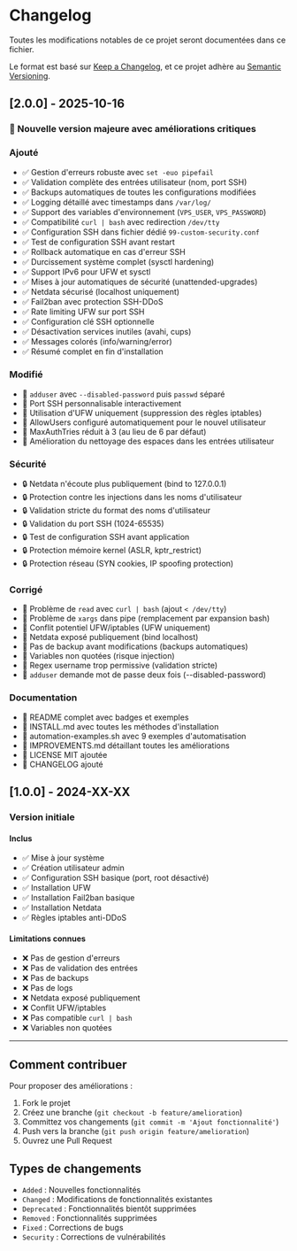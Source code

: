 # Changelog

Toutes les modifications notables de ce projet seront documentées dans ce fichier.

Le format est basé sur [Keep a Changelog](https://keepachangelog.com/fr/1.0.0/),
et ce projet adhère au [Semantic Versioning](https://semver.org/lang/fr/).

## [2.0.0] - 2025-10-16

### 🎉 Nouvelle version majeure avec améliorations critiques

### Ajouté
- ✅ Gestion d'erreurs robuste avec `set -euo pipefail`
- ✅ Validation complète des entrées utilisateur (nom, port SSH)
- ✅ Backups automatiques de toutes les configurations modifiées
- ✅ Logging détaillé avec timestamps dans `/var/log/`
- ✅ Support des variables d'environnement (`VPS_USER`, `VPS_PASSWORD`)
- ✅ Compatibilité `curl | bash` avec redirection `/dev/tty`
- ✅ Configuration SSH dans fichier dédié `99-custom-security.conf`
- ✅ Test de configuration SSH avant restart
- ✅ Rollback automatique en cas d'erreur SSH
- ✅ Durcissement système complet (sysctl hardening)
- ✅ Support IPv6 pour UFW et sysctl
- ✅ Mises à jour automatiques de sécurité (unattended-upgrades)
- ✅ Netdata sécurisé (localhost uniquement)
- ✅ Fail2ban avec protection SSH-DDoS
- ✅ Rate limiting UFW sur port SSH
- ✅ Configuration clé SSH optionnelle
- ✅ Désactivation services inutiles (avahi, cups)
- ✅ Messages colorés (info/warning/error)
- ✅ Résumé complet en fin d'installation

### Modifié
- 🔄 `adduser` avec `--disabled-password` puis `passwd` séparé
- 🔄 Port SSH personnalisable interactivement
- 🔄 Utilisation d'UFW uniquement (suppression des règles iptables)
- 🔄 AllowUsers configuré automatiquement pour le nouvel utilisateur
- 🔄 MaxAuthTries réduit à 3 (au lieu de 6 par défaut)
- 🔄 Amélioration du nettoyage des espaces dans les entrées utilisateur

### Sécurité
- 🔒 Netdata n'écoute plus publiquement (bind to 127.0.0.1)
- 🔒 Protection contre les injections dans les noms d'utilisateur
- 🔒 Validation stricte du format des noms d'utilisateur
- 🔒 Validation du port SSH (1024-65535)
- 🔒 Test de configuration SSH avant application
- 🔒 Protection mémoire kernel (ASLR, kptr_restrict)
- 🔒 Protection réseau (SYN cookies, IP spoofing protection)

### Corrigé
- 🐛 Problème de `read` avec `curl | bash` (ajout `< /dev/tty`)
- 🐛 Problème de `xargs` dans pipe (remplacement par expansion bash)
- 🐛 Conflit potentiel UFW/iptables (UFW uniquement)
- 🐛 Netdata exposé publiquement (bind localhost)
- 🐛 Pas de backup avant modifications (backups automatiques)
- 🐛 Variables non quotées (risque injection)
- 🐛 Regex username trop permissive (validation stricte)
- 🐛 `adduser` demande mot de passe deux fois (--disabled-password)

### Documentation
- 📖 README complet avec badges et exemples
- 📖 INSTALL.md avec toutes les méthodes d'installation
- 📖 automation-examples.sh avec 9 exemples d'automatisation
- 📖 IMPROVEMENTS.md détaillant toutes les améliorations
- 📖 LICENSE MIT ajoutée
- 📖 CHANGELOG ajouté

## [1.0.0] - 2024-XX-XX

### Version initiale

#### Inclus
- ✅ Mise à jour système
- ✅ Création utilisateur admin
- ✅ Configuration SSH basique (port, root désactivé)
- ✅ Installation UFW
- ✅ Installation Fail2ban basique
- ✅ Installation Netdata
- ✅ Règles iptables anti-DDoS

#### Limitations connues
- ❌ Pas de gestion d'erreurs
- ❌ Pas de validation des entrées
- ❌ Pas de backups
- ❌ Pas de logs
- ❌ Netdata exposé publiquement
- ❌ Conflit UFW/iptables
- ❌ Pas compatible `curl | bash`
- ❌ Variables non quotées

---

## Comment contribuer

Pour proposer des améliorations :
1. Fork le projet
2. Créez une branche (`git checkout -b feature/amelioration`)
3. Committez vos changements (`git commit -m 'Ajout fonctionnalité'`)
4. Push vers la branche (`git push origin feature/amelioration`)
5. Ouvrez une Pull Request

## Types de changements

- `Added` : Nouvelles fonctionnalités
- `Changed` : Modifications de fonctionnalités existantes
- `Deprecated` : Fonctionnalités bientôt supprimées
- `Removed` : Fonctionnalités supprimées
- `Fixed` : Corrections de bugs
- `Security` : Corrections de vulnérabilités
